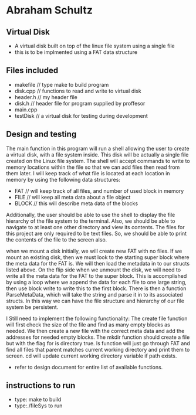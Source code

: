 # Abraham Schultz

## Virtual Disk
- A virtual disk built on top of the linux file system using a single file
- this is to be implmented using a FAT data structure

## Files included
- makefile  // type make to build program
- disk.cpp // functions to read and write to virtual disk
- header.h  // my header file
- disk.h   // header file for program supplied by proffesor
- main.cpp  
- testDisk // a virtual disk for testing during development
## Design and testing
The main function in this program will run a shell allowing the user to
create a virtual disk, with a file system inside. This disk will be actually a
single file created on the Linux file system. The shell will accept commands to write to memory locations
within the file so that we can add files then read from them later. I will keep track of what file is located 
at each location in memory by using the following data structures:

- FAT    // will keep track of all files, and number of used block in memory
- FILE   // will keep all meta data about a file object
- BLOCK  // this will describe meta data of the blocks

Additionally, the user should be able to use the shell to display the file hierarchy of the file system to the terminal. Also, we should
be able to navigate to at least one other directory and view its contents. The files for this project are only required to be text files. So, we should be able to print the contents of the file to the screen also.

when we mount a disk initially, we will create new FAT with no files. If we mount an existing disk, then we
must look to the starting super block where the meta data for the FAT is. We will then load the metadata in to our structs listed above.
On the flip side when we unmount the disk, we will need to write all the meta data for the FAT to the super block. This 
is accomplished by using a loop where we append the data for each file to one large string, then use block write to write this 
to the first block. There is then a function ParseMetaData, which will take the string and parse it in to its associated structs. In this way we can have the file structure and hierarchy of our file system be persistent.

I Still need to implement the following functionality:
The create file function will first check the size of the file and find as many empty blocks as needed. We then create a new file with the correct meta data and add the addresses for needed empty blocks. 
The mkdir function should create a file but with the flag for is directory true.
ls function will just go through FAT and find all files that parent matches current working directory and print them to screen. 
cd will update current working directory variable if path exists.



- refer to design document for entire list of available functions. 
## instructions to run
- type: make to build
- type:./fileSys to run



